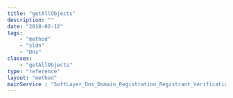 ```yaml
---
title: "getAllObjects"
description: ""
date: "2018-02-12"
tags:
    - "method"
    - "sldn"
    - "Dns"
classes:
    - "getAllObjects"
type: "reference"
layout: "method"
mainService : "SoftLayer_Dns_Domain_Registration_Registrant_Verification_Status"
---
```

